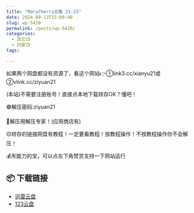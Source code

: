 ```yaml
---
title: "MaryCherry🈴集 21-25"
date: 2024-09-13T15:09:40
slug: wp-5420
permalink: /posts/wp-5420/
categories:
  - 其它📺
  - 四爱📺
tags:

---
```


如果两个网盘都没有资源了，看这个网站👉①link3.cc/xianyu21或②vlink.cc/ziyuan21

(本站)不需要注册账号！直接点本地下载转存OK？懂吧！

🟢解压密码:ziyuan21

🔵解压用解压专家！(应用商店有)

🟡转存的链接网盘有教程！一定要看教程！按教程操作！不按教程操作你不会解压！

💰🈶能力的宝，可以点左下角赞赏支持一下网站运行

## 📦 下载链接
- [迅雷云盘](https://blziyuan21.com/pay-download/5420?key=a76d7aa6a9&down_id=0)
- [123云盘](https://blziyuan21.com/pay-download/5420?key=a76d7aa6a9&down_id=1)

